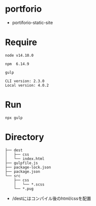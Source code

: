 # portforio
- portiforio-static-site
# Require
```
node v14.10.0
```
```
npm  6.14.9
```
```
gulp

CLI version: 2.3.0
Local version: 4.0.2
```
# Run
```
npx gulp
```
# Directory
```
├── dest
│   ├── css
│   └── index.html
├── gulpfile.js
├── package-lock.json
├── package.json
└── src
    ├── css
    │   └── *.scss
    └── *.pug

```
- /destにはコンパイル後のhtml/cssを配置